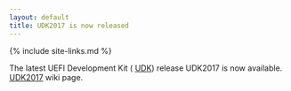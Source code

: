 ```yaml
---
layout: default
title: UDK2017 is now released 
---
```

{% include site-links.md %}

The latest UEFI Development Kit ( <a href="{{wiki}}/UDK" title="UDK"> UDK</a>) release UDK2017 is now available.
 <a href="{{wiki}}/UDK2017" title="UDK2017"> UDK2017</a> wiki page. 
